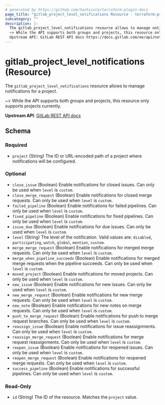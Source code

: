 ```yaml
---
# generated by https://github.com/hashicorp/terraform-plugin-docs
page_title: "gitlab_project_level_notifications Resource - terraform-provider-gitlab"
subcategory: ""
description: |-
  The gitlab_project_level_notifications resource allows to manage notifications for a project.
  ~> While the API supports both groups and projects, this resource only supports projects currently.
  Upstream API: GitLab REST API docs https://docs.gitlab.com/ee/api/notification_settings.html#group--project-level-notification-settings
---
```


# gitlab_project_level_notifications (Resource)

The `gitlab_project_level_notifications` resource allows to manage notifications for a project.

~> While the API supports both groups and projects, this resource only supports projects currently.
		
**Upstream API**: [GitLab REST API docs](https://docs.gitlab.com/ee/api/notification_settings.html#group--project-level-notification-settings)



<!-- schema generated by tfplugindocs -->
## Schema

### Required

- `project` (String) The ID or URL-encoded path of a project where notifications will be configured.

### Optional

- `close_issue` (Boolean) Enable notifications for closed issues. Can only be used when `level` is `custom`.
- `close_merge_request` (Boolean) Enable notifications for closed merge requests. Can only be used when `level` is `custom`.
- `failed_pipeline` (Boolean) Enable notifications for failed pipelines. Can only be used when `level` is `custom`.
- `fixed_pipeline` (Boolean) Enable notifications for fixed pipelines. Can only be used when `level` is `custom`.
- `issue_due` (Boolean) Enable notifications for due issues. Can only be used when `level` is `custom`.
- `level` (String) The level of the notification. Valid values are: `disabled`, `participating`, `watch`, `global`, `mention`, `custom`.
- `merge_merge_request` (Boolean) Enable notifications for merged merge requests. Can only be used when `level` is `custom`.
- `merge_when_pipeline_succeeds` (Boolean) Enable notifications for merged merge requests when the pipeline succeeds. Can only be used when `level` is `custom`.
- `moved_project` (Boolean) Enable notifications for moved projects. Can only be used when `level` is `custom`.
- `new_issue` (Boolean) Enable notifications for new issues. Can only be used when `level` is `custom`.
- `new_merge_request` (Boolean) Enable notifications for new merge requests. Can only be used when `level` is `custom`.
- `new_note` (Boolean) Enable notifications for new notes on merge requests. Can only be used when `level` is `custom`.
- `push_to_merge_request` (Boolean) Enable notifications for push to merge request branches. Can only be used when `level` is `custom`.
- `reassign_issue` (Boolean) Enable notifications for issue reassignments. Can only be used when `level` is `custom`.
- `reassign_merge_request` (Boolean) Enable notifications for merge request reassignments. Can only be used when `level` is `custom`.
- `reopen_issue` (Boolean) Enable notifications for reopened issues. Can only be used when `level` is `custom`.
- `reopen_merge_request` (Boolean) Enable notifications for reopened merge requests. Can only be used when `level` is `custom`.
- `success_pipeline` (Boolean) Enable notifications for successful pipelines. Can only be used when `level` is `custom`.

### Read-Only

- `id` (String) The ID of the resource. Matches the `project` value.
